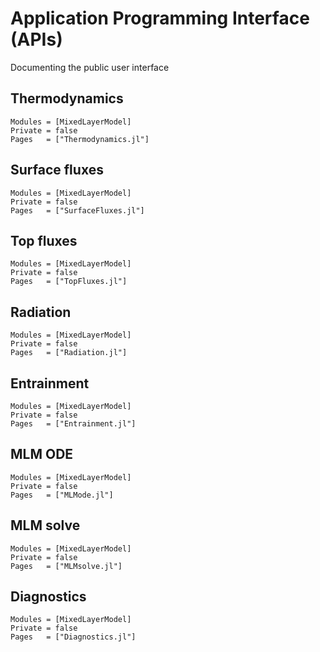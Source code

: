 # Application Programming Interface (APIs)

Documenting the public user interface

## Thermodynamics
```@autodocs
Modules = [MixedLayerModel]
Private = false
Pages   = ["Thermodynamics.jl"]
```
## Surface fluxes
```@autodocs
Modules = [MixedLayerModel]
Private = false
Pages   = ["SurfaceFluxes.jl"]
```

## Top fluxes
```@autodocs
Modules = [MixedLayerModel]
Private = false
Pages   = ["TopFluxes.jl"]
```

## Radiation
```@autodocs
Modules = [MixedLayerModel]
Private = false
Pages   = ["Radiation.jl"]
```

## Entrainment
```@autodocs
Modules = [MixedLayerModel]
Private = false
Pages   = ["Entrainment.jl"]
```

## MLM ODE
```@autodocs
Modules = [MixedLayerModel]
Private = false
Pages   = ["MLMode.jl"]
```

## MLM solve
```@autodocs
Modules = [MixedLayerModel]
Private = false
Pages   = ["MLMsolve.jl"]
```

## Diagnostics
```@autodocs
Modules = [MixedLayerModel]
Private = false
Pages   = ["Diagnostics.jl"]
```
